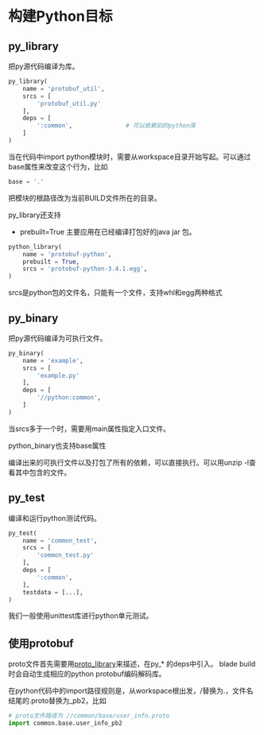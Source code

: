 # 构建Python目标

## py_library

把py源代码编译为库。
```python
py_library(
    name = 'protobuf_util',
    srcs = [
        'protobuf_util.py'
    ],
    deps = [
        ':common',               # 可以依赖别的python库
    ]
)
```

当在代码中import python模块时，需要从workspace目录开始写起。可以通过base属性来改变这个行为，比如
```python
base = '.'
```
把模块的根路径改为当前BUILD文件所在的目录。

py_library还支持
* prebuilt=True
主要应用在已经编译打包好的java jar 包。
```python
python_library(
    name = 'protobuf-python',
    prebuilt = True,
    srcs = 'protobuf-python-3.4.1.egg',
)
```
srcs是python包的文件名，只能有一个文件，支持whl和egg两种格式

## py_binary
把py源代码编译为可执行文件。
```python
py_binary(
    name = 'example',
    srcs = [
        'example.py'
    ],
    deps = [
        '//python:common',
    ]
)
```
当srcs多于一个时，需要用main属性指定入口文件。

python_binary也支持base属性

编译出来的可执行文件以及打包了所有的依赖，可以直接执行。可以用unzip -l查看其中包含的文件。

## py_test
编译和运行python测试代码。
```python
py_test(
    name = 'common_test',
    srcs = [
        'common_test.py'
    ],
    deps = [
        ':common',
    ],
    testdata = [...],
)
```

我们一般使用unittest库进行python单元测试。

## 使用protobuf
proto文件首先需要用[proto_library](idl.md#proto_library)来描述，在py_* 的deps中引入。
blade build时会自动生成相应的python protobuf编码解码库。

在python代码中的import路径规则是，从workspace根出发，/替换为.，文件名结尾的.proto替换为_pb2，比如
```python
# proto文件路径为 //common/base/user_info.proto
import common.base.user_info_pb2
```
